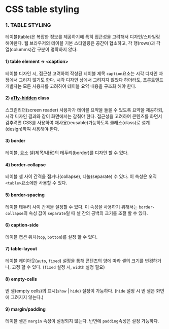 # CSS table styling

### 1. TABLE STYLING

테이블\(table\)은 복잡한 정보를 제공하기에 특히 접근성을 고려해서 디자인/스타일링 해야한다. 웹 브라우저의 테이블 기본 스타일링은 공간이 협소하고, 각 행\(rows\)과 각 열\(columms\)간 구분이 명확하지 않다.

#### 1\) table element → &lt;caption&gt;

테이블 디자인 시, 접근성 고려하여 작성된 테이블 제목 `caption`요소는 시각 디자인 과정에서 그리지 않기도 한다. 시각 디자인 상에서 그려지지 않았다 하더라도, 프론트엔드 개발자는 모든 사용자를 고려하여 테이블 요약 내용을 구조화 해야 한다. 

#### 2\) [a11y-hidden](https://snook.ca/archives/html_and_css/hiding-content-for-accessibility) class

스크린리더\(screen reader\) 사용자가 테이블 요약을 들을 수 있도록 요약을 제공하되, 시각 디자인 결과와 같이 화면에서는 감춰야 한다. 접근성을 고려하여 콘텐츠를 화면서 감추려면 CSS를 사용하여 재사용\(reusable\)가능하도록 클래스\(class\)로 설계\(design\)하여 사용해야 한다.

#### 3\) border

테이블, 요소 셀\(제목/내용\)의 테두리\(border\)를 디자인 할 수 있다.

#### 4\) border-collapse

테이블 셀 사이 간격을 접거나\(collapse\), 나눌\(separate\) 수 있다. 이 속성은 오직 `<table>`요소에만 사용할 수 있다.

#### 5\) border-spacing

테이블 테두리 사이 간격을 설정할 수 있다. 이 속성을 사용하기 위해서는 `border-collapse`의 속성 값이 `separate`일 때 셀 간의 공백의 크기를 조절 할 수 있다.

#### 6\) caption-side

테이블 캡션 위치\(`top`, `bottom`\)를 설정 할 수 있다.

#### 7\) table-layout

테이블 레이아웃\(`auto`, `fixed`\) 설정을 통해 콘텐츠의 양에 따라 셀의 크기를 변경하거나, 고정 할 수 있다. \(`fixed` 설정 시, `width` 설정 필요\)

#### 8\) empty-cells

빈 셀\(empty cells\)의 표시\(`show` \| `hide`\) 설정이 가능하다. \(`hide` 설정 시 빈 셀은 화면에 그려지지 않는다.\)

#### 9\) margin/padding

테이블 셀은 `margin` 속성이 설정되지 않는다. 반면에 `padding`속성은 설정 가능하다.











